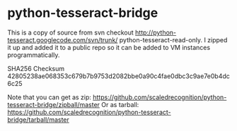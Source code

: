 python-tesseract-bridge
=======================
This is a copy of source from svn checkout http://python-tesseract.googlecode.com/svn/trunk/ python-tesseract-read-only.  I zipped it up and added it to a public repo so it can be added to VM instances programmatically.

SHA256 Checksum 42805238ae068353c679b7b9753d2082bbe0a90c4fae0dbc3c9ae7e0b4dc6c25

Note that you can get as zip: https://github.com/scaledrecognition/python-tesseract-bridge/zipball/master
Or as tarball: https://github.com/scaledrecognition/python-tesseract-bridge/tarball/master

